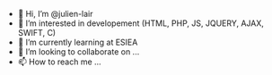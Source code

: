 - 👋 Hi, I’m @julien-lair
- 👀 I’m interested in developement (HTML, PHP, JS, JQUERY, AJAX, SWIFT, C)
- 🌱 I’m currently learning at ESIEA
- 💞️ I’m looking to collaborate on ...
- 📫 How to reach me ...

<!---
julien-lair/julien-lair is a ✨ special ✨ repository because its `README.md` (this file) appears on your GitHub profile.
You can click the Preview link to take a look at your changes.
--->

